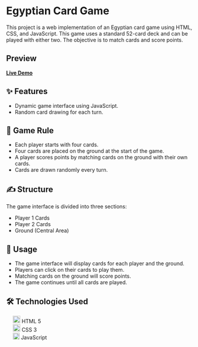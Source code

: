 # Egyptian Card Game

This project is a web implementation of an Egyptian card game using HTML, CSS, and JavaScript. This game uses a standard 52-card deck and can be played with either two. The objective is to match cards and score points.

## Preview

[**Live Demo**](https://mmt20.github.io/Egyptian-Card-Game/)

## ✨ Features

<ul>
  <li>
    Dynamic game interface using JavaScript.
  </li>
  <li>
   Random card drawing for each turn.
  </li>
</ul>

## 📐 Game Rule

<ul>
  <li>
    Each player starts with four cards.
  </li>
  <li>
    Four cards are placed on the ground at the start of the game.
  </li>
  <li>
    A player scores points by matching cards on the ground with their own cards.
  </li>
  <li>
    Cards are drawn randomly every turn.
  </li>
</ul>

## ✍️ Structure

The game interface is divided into three sections:

<ul>
  <li>
    Player 1 Cards
  </li>
  <li>
    Player 2 Cards
  </li>
  <li>
   Ground (Central Area)
  </li>
</ul>

## 📗 Usage

<ul>
  <li>
    The game interface will display cards for each player and the ground.
  </li>
  <li>
  Players can click on their cards to play them.
  </li>
  <li>
   Matching cards on the ground will score points.
  </li>
  <li>
   The game continues until all cards are played.
  </li>
</ul>

## 🛠️ Technologies Used

&emsp; <img src="https://user-images.githubusercontent.com/25181517/192158954-f88b5814-d510-4564-b285-dff7d6400dad.png" width="20px"> HTML 5
</br>
&emsp; <img src="https://user-images.githubusercontent.com/25181517/183898674-75a4a1b1-f960-4ea9-abcb-637170a00a75.png" width="20px"> CSS 3</br>
&emsp; <img src="https://static.vecteezy.com/system/resources/previews/027/127/463/original/javascript-logo-javascript-icon-transparent-free-png.png" width="18px"> JavaScript
